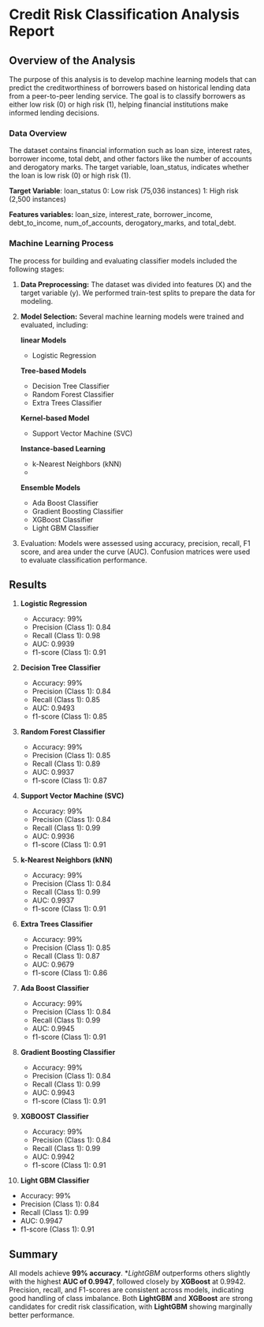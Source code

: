 # Credit Risk Classification Analysis Report


## Overview of the Analysis

The purpose of this analysis is to develop machine learning models that can predict the creditworthiness of borrowers based on historical lending data from a peer-to-peer lending service. The goal is to classify borrowers as either low risk (0) or high risk (1), helping financial institutions make informed lending decisions.

### Data Overview

The dataset contains financial information such as loan size, interest rates, borrower income, total debt, and other factors like the number of accounts and derogatory marks. The target variable, loan_status, indicates whether the loan is low risk (0) or high risk (1).

**Target Variable**: loan_status
0: Low risk (75,036 instances)
1: High risk (2,500 instances)

**Features variables:** loan_size, interest_rate, borrower_income, debt_to_income, num_of_accounts, derogatory_marks, and total_debt.

### Machine Learning Process 
The process for building and evaluating classifier models included the following stages:

1. **Data Preprocessing:** The dataset was divided into features (X) and the target variable (y). We performed train-test splits to prepare the data for modeling.
   
2. **Model Selection:** Several machine learning models were trained and evaluated, including:
   
   **linear Models**
   - Logistic Regression
     
   **Tree-based Models**
   - Decision Tree Classifier
   - Random Forest Classifier
   - Extra Trees Classifier

   **Kernel-based Model**
   - Support Vector Machine (SVC)
     
   **Instance-based Learning**
   - k-Nearest Neighbors (kNN)
   - 
   **Ensemble Models**
   - Ada Boost Classifier
   - Gradient Boosting Classifier
   - XGBoost Classifier
   - Light GBM Classifier
     
4. Evaluation: Models were assessed using accuracy, precision, recall, F1 score, and area under the curve (AUC). Confusion matrices were used to evaluate classification performance.
   
## Results

1. **Logistic Regression**
   - Accuracy: 99%
   - Precision (Class 1): 0.84
   - Recall (Class 1): 0.98
   - AUC: 0.9939
   - f1-score (Class 1): 0.91
     
2. **Decision Tree Classifier**
   - Accuracy: 99%
   - Precision (Class 1): 0.84
   - Recall (Class 1): 0.85
   - AUC: 0.9493
   - f1-score (Class 1): 0.85
     
3. **Random Forest Classifier**
   - Accuracy: 99%
   - Precision (Class 1): 0.85
   - Recall (Class 1): 0.89
   - AUC: 0.9937
   - f1-score (Class 1): 0.87
     
4. **Support Vector Machine (SVC)**
   - Accuracy: 99%
   - Precision (Class 1): 0.84
   - Recall (Class 1): 0.99
   - AUC: 0.9936
   - f1-score (Class 1): 0.91
     
5. **k-Nearest Neighbors (kNN)**
   - Accuracy: 99%
   - Precision (Class 1): 0.84
   - Recall (Class 1): 0.99
   - AUC: 0.9937
   - f1-score (Class 1): 0.91
     
6. **Extra Trees Classifier**
   - Accuracy: 99%
   - Precision (Class 1): 0.85
   - Recall (Class 1): 0.87
   - AUC: 0.9679
   - f1-score (Class 1): 0.86
     
7. **Ada Boost Classifier**
   - Accuracy: 99%
   - Precision (Class 1): 0.84
   - Recall (Class 1): 0.99
   - AUC: 0.9945
   - f1-score (Class 1): 0.91

8. **Gradient Boosting Classifier**
   - Accuracy: 99%
   - Precision (Class 1): 0.84
   - Recall (Class 1): 0.99
   - AUC: 0.9943
   - f1-score (Class 1): 0.91

9. **XGBOOST Classifier**
   - Accuracy: 99%
   - Precision (Class 1): 0.84
   - Recall (Class 1): 0.99
   - AUC: 0.9942
   - f1-score (Class 1): 0.91
     
10. **Light GBM Classifier**
   - Accuracy: 99%
   - Precision (Class 1): 0.84
   - Recall (Class 1): 0.99
   - AUC: 0.9947
   - f1-score (Class 1): 0.91
     
     
## Summary

All models achieve **99% accuracy**. **LightGBM* outperforms others slightly with the highest **AUC of 0.9947**, followed closely by **XGBoost** at 0.9942. Precision, recall, and F1-scores are consistent across models, indicating good handling of class imbalance. Both **LightGBM** and **XGBoost** are strong candidates for credit risk classification, with **LightGBM** showing marginally better performance.